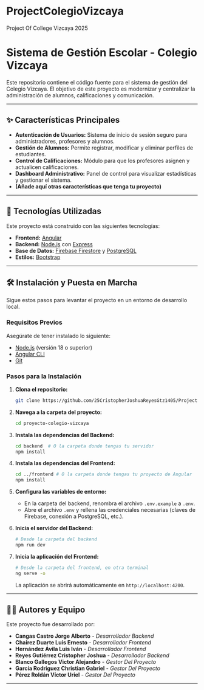 # ProjectColegioVizcaya
Project Of College Vizcaya 2025
# Sistema de Gestión Escolar - Colegio Vizcaya

Este repositorio contiene el código fuente para el sistema de gestión del Colegio Vizcaya. El objetivo de este proyecto es modernizar y centralizar la administración de alumnos, calificaciones y comunicación.

---

## ✨ Características Principales

* **Autenticación de Usuarios:** Sistema de inicio de sesión seguro para administradores, profesores y alumnos.
* **Gestión de Alumnos:** Permite registrar, modificar y eliminar perfiles de estudiantes.
* **Control de Calificaciones:** Módulo para que los profesores asignen y actualicen calificaciones.
* **Dashboard Administrativo:** Panel de control para visualizar estadísticas y gestionar el sistema.
* **(Añade aquí otras características que tenga tu proyecto)**

---

## 🚀 Tecnologías Utilizadas

Este proyecto está construido con las siguientes tecnologías:

* **Frontend:** [Angular](https://angular.io/)
* **Backend:** [Node.js](https://nodejs.org/) con [Express](https://expressjs.com/)
* **Base de Datos:** [Firebase Firestore](https://firebase.google.com/docs/firestore) y [PostgreSQL](https://www.postgresql.org/)
* **Estilos:** [Bootstrap](https://getbootstrap.com/)

---

## 🛠️ Instalación y Puesta en Marcha

Sigue estos pasos para levantar el proyecto en un entorno de desarrollo local.

### **Requisitos Previos**

Asegúrate de tener instalado lo siguiente:
* [Node.js](https://nodejs.org/) (versión 18 o superior)
* [Angular CLI](https://angular.io/cli)
* [Git](https://git-scm.com/)

### **Pasos para la Instalación**

1.  **Clona el repositorio:**
    ```bash
    git clone https://github.com/25CristopherJoshuaReyesGtz1405/ProjectColegioVizcaya.git
    ```

2.  **Navega a la carpeta del proyecto:**
    ```bash
    cd proyecto-colegio-vizcaya
    ```

3.  **Instala las dependencias del Backend:**
    ```bash
    cd backend  # O la carpeta donde tengas tu servidor
    npm install
    ```

4.  **Instala las dependencias del Frontend:**
    ```bash
    cd ../frontend # O la carpeta donde tengas tu proyecto de Angular
    npm install
    ```

5.  **Configura las variables de entorno:**
    * En la carpeta del backend, renombra el archivo `.env.example` a `.env`.
    * Abre el archivo `.env` y rellena las credenciales necesarias (claves de Firebase, conexión a PostgreSQL, etc.).

6.  **Inicia el servidor del Backend:**
    ```bash
    # Desde la carpeta del backend
    npm run dev
    ```

7.  **Inicia la aplicación del Frontend:**
    ```bash
    # Desde la carpeta del frontend, en otra terminal
    ng serve -o
    ```
    La aplicación se abrirá automáticamente en `http://localhost:4200`.

---

## 👨‍💻 Autores y Equipo

Este proyecto fue desarrollado por:

* **Cangas Castro Jorge Alberto** - *Desarrollador Backend*
* **Chairez Duarte Luis Ernesto** - *Desarrollador Frontend*
* **Hernández Ávila Luis Iván** - *Desarrollador Frontend*
* **Reyes Gutiérrez Cristopher Joshua** - *Desarrollador Backend*
* **Blanco Gallegos Victor Alejandro** - *Gestor Del Proyecto*
* **García Rodriguez Christian Gabriel** - *Gestor Del Proyecto*
* **Pérez Roldán Víctor Uriel** - *Gestor Del Proyecto*

---
